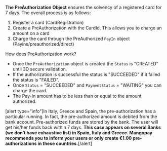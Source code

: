 **The PreAuthorization Object** ensures the solvency of a registered card for 7 days. 
The overall process is as follows:
1. Register a card (CardRegistration)
2.  Create a PreAuthorization with the CardId. This allows you to charge an amount on a card
3.  Charge the card through the PreAuthorized `PayIn` object (Payins/preauthorized/direct)

How does PreAuthorization work?

* Once the `PreAuthorization` object is created the `Status` is "CREATED" until 3D secure validation.
* If the authorization is successful the status is "SUCCEEDED" if it failed the status is "FAILED".
* Once `Status` = "SUCCEEDED" and `PaymentStatus` = "WAITING" you can charge the card.
* The Pay-In amount has to be less than or equal to the amount authorized.

[alert type="info"]In Italy, Greece and Spain, the pre-authorization has a particular running. In fact, the pre-authorized amount is debited from the bank account. Pre-authorized funds are stored by the bank. The user will get his/her funds back within 7 days.
**This case appears on several Banks (we don’t have exhaustive list) in Spain, Italy and Greece. Mangopay recommends you to inform your users or only create €1.00 pre-authorizations in these countries.**[/alert]